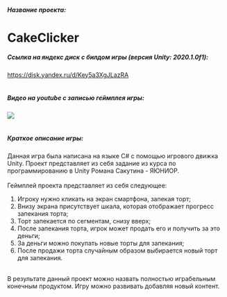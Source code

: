 ##### Название проекта: 
# CakeClicker
##### Ссылка на яндекс диск с билдом игры (версия Unity: 2020.1.0f1):
<https://disk.yandex.ru/d/Key5a3XgJLazRA>
<br/>
<br/>
##### Видео на youtube с записью геймплея игры:
[![](http://img.youtube.com/vi/4F6Gymu6Rbc/0.jpg)](https://youtu.be/4F6Gymu6Rbc)
<br/>
<br/>
##### Краткое описание игры:
Данная игра была написана на языке C# с помощью игрового движка Unity. 
Проект представляет из себя задание из курса по программированию в Unity Романа Сакутина - ЯЮНИОР.
<br/>
<br/>
Геймплей проекта представляет из себя следующее:
<br/>
1. Игроку нужно кликать на экран смартфона, запекая торт;
2. Внизу экрана присутствует шкала, которая отображает прогресс запекания торта;
3. Торт запекается по сегментам, снизу вверх;
4. После запекания торта, игрок может продать его и получить за это деньги;
5. За деньги можно покупать новые торты для запекания;
6. После продажи торта случайным образом выбирается новый торт для запекания.
<br/>
В результате данный проект можно назвать полностью играбельным конечным продуктом. Игру можно развивать добавляя новый контент.
<br/>